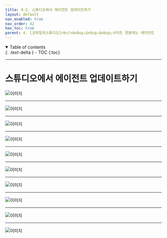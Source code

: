 ```yaml
---
title: 4-2. 스튜디오에서 에이전트 업데이트하기
layout: default
nav_enabled: true
nav_order: 42
has_toc: true
parent: 4. [코파일럿스튜디오]<br/>&nbsp;&nbsp;&nbsp;사이트 연동하는 에이전트
---
```


<details open markdown="block">
  <summary>
    Table of contents
  </summary>
  {: .text-delta }
- TOC
{:toc}
</details>

---

# 스튜디오에서 에이전트 업데이트하기



![이미지](../assets/40/42-01.png)

---

![이미지](../assets/40/42-02.png)

---

![이미지](../assets/40/42-03.png)

---

![이미지](../assets/40/42-04.png)

---

![이미지](../assets/40/42-05.png)

---

![이미지](../assets/40/42-06.png)

---

![이미지](../assets/40/42-07.png)

---

![이미지](../assets/40/42-08.png)

---

![이미지](../assets/40/42-09.png)

---

![이미지](../assets/40/42-10.png)

